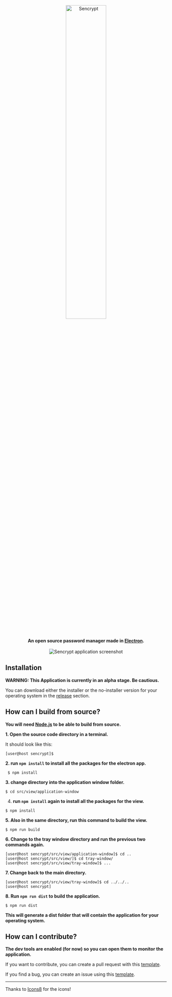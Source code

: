 <p align="center">
  <img src="https://i.imgur.com/Vy9G0Xt.png" alt="Sencrypt" style="height:50%; width:50%" /><br><br>
  <b>An open source password manager made in <a href="https://www.electronjs.org/">Electron</a>.</b><br><br>
  <img src="https://i.imgur.com/nhfToBZ.png" alt="Sencrypt application screenshot" />
</p>

## Installation

<b> WARNING: This Application is currently in an alpha stage. Be cautious.</b>

<p>
    You can download either the installer or the no-installer version for your operating system in the <a href="https://github.com/Uncasted/sencrypt/releases">release</a> section.
</p>

## How can I build from source?

<b>You will need <a href="https://nodejs.org/en/download/">Node.js</a> to be able to build from source.</b>

<b>1. Open the source code directory in a terminal.</b>

It should look like this:

```
[user@host sencrypt]$
```

<b>2. run `npm install` to install all the packages for the electron app.</b>

```
 $ npm install
```

<b>3. change directory into the application window folder.</b>

```
$ cd src/view/application-window
```

4. <b> run `npm install` again to install all the packages for the view.</b>

```
$ npm install
```

<b>5. Also in the same directory, run this command to build the view.</b>

```
$ npm run build
```

<b>6. Change to the tray window directory and run the previous two commands again.</b>

```
[user@host sencrypt/src/view/application-window]$ cd ..
[user@host sencrypt/src/view/]$ cd tray-window/
[user@host sencrypt/src/view/tray-window]$ ...
```

<b>7. Change back to the main directory.</b>

```
[user@host sencrypt/src/view/tray-window]$ cd ../../..
[user@host sencrypt]
```

<b>8. Run `npm run dist` to build the application.</b>

```
$ npm run dist
```

<b>This will generate a dist folder that will contain the application for your operating system.</b>

## How can I contribute?

<b>The dev tools are enabled (for now) so you can open them to monitor the application.</b>

If you want to contribute, you can create a pull request with this <a href="https://pastebin.com/24A7VErV">template</a>.

If you find a bug, you can create an issue using this <a href="https://pastebin.com/zMc45xBY">template</a>.

---

Thanks to <a href="https://icons8.com">Icons8</a> for the icons!
